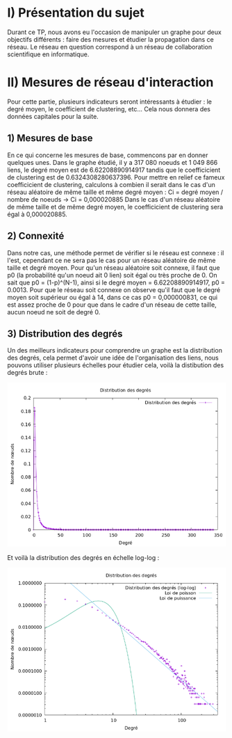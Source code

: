 # I) Présentation du sujet

Durant ce TP, nous avons eu l'occasion de manipuler un graphe pour deux objectifs différents : faire des mesures et étudier la propagation dans ce réseau.
Le réseau en question correspond à un réseau de collaboration scientifique en informatique.

# II) Mesures de réseau d'interaction

Pour cette partie, plusieurs indicateurs seront intéressants à étudier : le degré moyen, le coefficient de clustering, etc... Cela nous donnera des données capitales pour la suite.

## 1) Mesures de base

En ce qui concerne les mesures de base, commencons par en donner quelques unes. Dans le graphe étudié, il y a 317 080 noeuds et 1 049 866 liens, le degré moyen est de 6.62208890914917 tandis que le coefficicient de clustering est de 0.6324308280637396.
Pour mettre en relief ce fameux coefficicient de clustering, calculons à combien il serait dans le cas d'un réseau aléatoire de même taille et même degré moyen :
Ci = degré moyen / nombre de noeuds -> Ci = 0,000020885
Dans le cas d'un réseau aléatoire de même taille et de même degré moyen, le coefficicient de clustering sera égal à 0,000020885.

## 2) Connexité

Dans notre cas, une méthode permet de vérifier si le réseau est connexe : il l'est, cependant ce ne sera pas le cas pour un réseau aléatoire de même taille et degré moyen.
Pour qu'un réseau aléatoire soit connexe, il faut que p0 (la probabilité qu'un noeud ait 0 lien) soit égal ou très proche de 0. On sait que p0 = (1-p)^(N-1), ainsi si le degré moyen = 6.62208890914917, p0 = 0.0013.
Pour que le réseau soit connexe on observe qu'il faut que le degré moyen soit supérieur ou égal à 14, dans ce cas p0 = 0,000000831, ce qui est assez proche de 0 pour que dans le cadre d'un réseau de cette taille, aucun noeud ne soit de degré 0.

## 3) Distribution des degrés

Un des meilleurs indicateurs pour comprendre un graphe est la distribution des degrés, cela permet d'avoir une idée de l'organisation des liens, nous pouvons utiliser plusieurs échelles pour étudier cela, voilà la distibution des degrés brute : 


![Distribution des degrés](/src/main/ressources/Mesures/exp/degree_distribution_plot.png)


Et voilà la distribution des degrés en échelle log-log : 


![Distribution des degrés en échelle logarithmique](/src/main/ressources/Mesures/exp/degree_distribution_log_plot.png)


